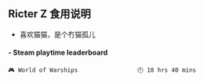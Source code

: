 ## Ricter Z 食用说明
- 喜欢猫猫，是个冇猫孤儿

<!-- steam-box start -->
#### - Steam playtime leaderboard
```text
🎮 World of Warships                 🕘 18 hrs 40 mins
```
<!-- Powered by https://github.com/YouEclipse/steam-box . -->
<!-- steam-box end -->
